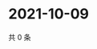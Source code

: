 # 2021-10-09

共 0 条

<!-- BEGIN -->
<!-- 最后更新时间 Sat Oct 09 2021 15:14:18 GMT+0800 (China Standard Time) -->

<!-- END -->
